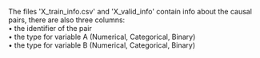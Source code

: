 The files 'X_train_info.csv' and 'X_valid_info' contain info about the causal
pairs, there are also three columns:
\
	• the identifier of the pair
\
	• the type for variable A (Numerical, Categorical, Binary)
\
	• the type for variable B (Numerical, Categorical, Binary)
